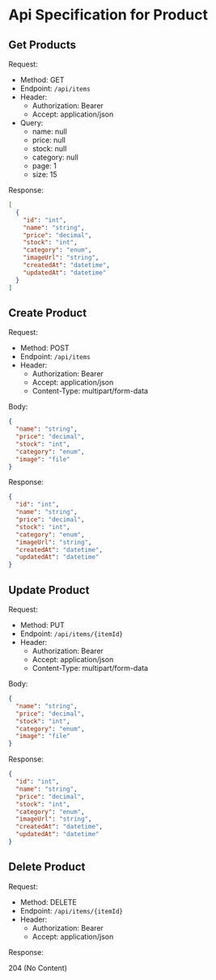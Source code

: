 # Api Specification for Product

## Get Products

Request:
- Method: GET
- Endpoint: `/api/items`
- Header:
  - Authorization: Bearer <token>
  - Accept: application/json
- Query:
  - name: null
  - price: null
  - stock: null
  - category: null
  - page: 1
  - size: 15

Response:

```json
[
  {
    "id": "int",
    "name": "string",
    "price": "decimal",
    "stock": "int",
    "category": "enum",
    "imageUrl": "string",
    "createdAt": "datetime",
    "updatedAt": "datetime"
  }
]
```

## Create Product

Request:
- Method: POST
- Endpoint: `/api/items`
- Header:
  - Authorization: Bearer <token>
  - Accept: application/json
  - Content-Type: multipart/form-data 

Body:

```json
{
  "name": "string",
  "price": "decimal",
  "stock": "int",
  "category": "enum",
  "image": "file"
}
```

Response:

```json
{
  "id": "int",
  "name": "string",
  "price": "decimal",
  "stock": "int",
  "category": "enum",
  "imageUrl": "string",
  "createdAt": "datetime",
  "updatedAt": "datetime"
}
```

## Update Product

Request:
- Method: PUT
- Endpoint: `/api/items/{itemId}`
- Header:
  - Authorization: Bearer <token>
  - Accept: application/json
  - Content-Type: multipart/form-data

Body:

```json
{
  "name": "string",
  "price": "decimal",
  "stock": "int",
  "category": "enum",
  "image": "file"
}
```

Response:

```json
{
  "id": "int",
  "name": "string",
  "price": "decimal",
  "stock": "int",
  "category": "enum",
  "imageUrl": "string",
  "createdAt": "datetime",
  "updatedAt": "datetime"
}
```

## Delete Product

Request:
- Method: DELETE
- Endpoint: `/api/items/{itemId}`
- Header:
  - Authorization: Bearer <token>
  - Accept: application/json

Response: 

204 (No Content)
